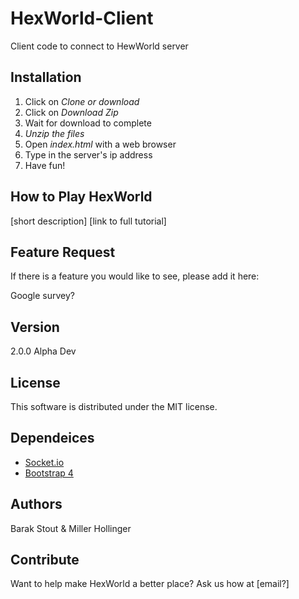 # HexWorld-Client
Client code to connect to HewWorld server

## Installation

1. Click on _Clone or download_
2. Click on _Download Zip_
3. Wait for download to complete
4. *Unzip the files*
5. Open _index.html_ with a web browser
6. Type in the server's ip address
7. Have fun!

## How to Play HexWorld

[short description]
[link to full tutorial]

## Feature Request

If there is a feature you would like to see, please add it here:

Google survey?

## Version

2.0.0 Alpha Dev

## License

This software is distributed under the MIT license.

## Dependeices

* [Socket.io](https://socket.io/)
* [Bootstrap 4](https://getbootstrap.com/)

## Authors

Barak Stout & Miller Hollinger

## Contribute

Want to help make HexWorld a better place? Ask us how at [email?]

